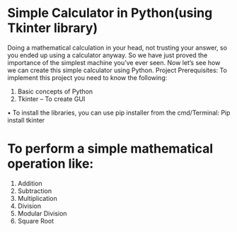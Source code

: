 # Simple Calculator in Python(using Tkinter library)

Doing a mathematical calculation in your head, not trusting your answer, so you ended up using a calculator anyway. So we have just proved the importance of the simplest machine you’ve ever seen. Now let’s see how we can create this simple calculator using Python.
Project Prerequisites:
To implement this project you need to know the following:
1.	Basic concepts of Python
2.	Tkinter – To create GUI

•	To install the libraries, you can use pip installer from the cmd/Terminal: Pip install tkinter

 
# To perform a simple mathematical operation like:
1. Addition
2. Subtraction
3. Multiplication
4. Division
5. Modular Division 
6. Square Root

